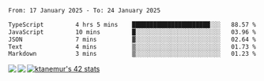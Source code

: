 <!--START_SECTION:waka-->

```txt
From: 17 January 2025 - To: 24 January 2025

TypeScript         4 hrs 5 mins    ██████████████████████░░░   88.57 %
JavaScript         10 mins         █░░░░░░░░░░░░░░░░░░░░░░░░   03.96 %
JSON               7 mins          ▓░░░░░░░░░░░░░░░░░░░░░░░░   02.64 %
Text               4 mins          ▒░░░░░░░░░░░░░░░░░░░░░░░░   01.73 %
Markdown           3 mins          ▒░░░░░░░░░░░░░░░░░░░░░░░░   01.23 %
```

<!--END_SECTION:waka-->
<a href="https://github.com/anuraghazra/github-readme-stats">
  <img align="left" src="https://github-readme-stats.vercel.app/api?username=Tanesan&count_private=true&show_icons=true" />
<img align="left" src="https://github-readme-stats.vercel.app/api/top-langs/?username=Tanesan" />
</a>

[![ktanemur's 42 stats](https://badge42.vercel.app/api/v2/cl1wslf6s002109l771rng2w8/stats?cursusId=21&coalitionId=62)](https://github.com/JaeSeoKim/badge42)
